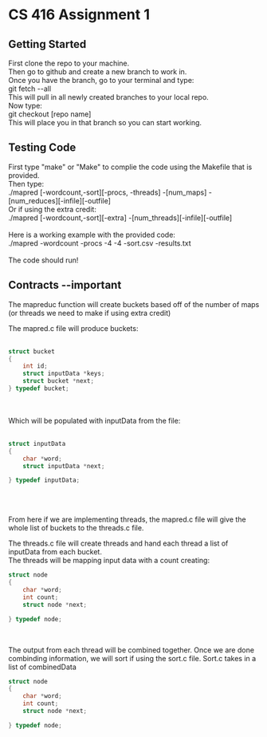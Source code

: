 # CS 416 Assignment 1

## Getting Started

First clone the repo to your machine.
<br/>
Then go to github and create a new branch to work in.
<br/>
Once you have the branch, go to your terminal and type:
<br/>
git fetch --all
<br/>
This will pull in all newly created branches to your local repo.
<br/>
Now type: <br/>
git checkout [repo name]
<br/>
This will place you in that branch so you can start working.

## Testing Code

First type "make" or "Make" to complie the code using the Makefile that is provided.
<br/>
Then type:
<br/>
./mapred [-wordcount,-sort][-procs, -threads] -[num_maps] -[num_reduces][-infile][-outfile]
<br/>
Or if using the extra credit:
<br/>
./mapred [-wordcount,-sort][-extra] -[num_threads][-infile][-outfile]
<br/>
<br/>
Here is a working example with the provided code:
<br/>
./mapred -wordcount -procs -4 -4 -sort.csv -results.txt
<br/>
<br/>
The code should run!

## Contracts --important

The mapreduc function will create buckets based off of the number of maps
(or threads we need to make if using extra credit)

The mapred.c file will produce buckets:
<br/>
<br/>

```c
struct bucket
{
    int id;
    struct inputData *keys;
    struct bucket *next;
} typedef bucket;
```

<br/>
<br/>
Which will be populated with inputData from the file:

<br/>
<br/>

```c
struct inputData
{
    char *word;
    struct inputData *next;

} typedef inputData;
```

<br/>
<br/>

From here if we are implementing threads,
the mapred.c file will give the whole list of buckets to the threads.c file.
<br/>

The threads.c file will create threads and hand each thread a list of inputData
from each bucket.
<br/>
The threads will be mapping input data with a count creating:
<br/>

```c
struct node
{
    char *word;
    int count;
    struct node *next;

} typedef node;
```

<br/>

The output from each thread will be combined together.
Once we are done combinding information, we will sort if using the sort.c file.
Sort.c takes in a list of combinedData
<br/>

```c
struct node
{
    char *word;
    int count;
    struct node *next;

} typedef node;
```
